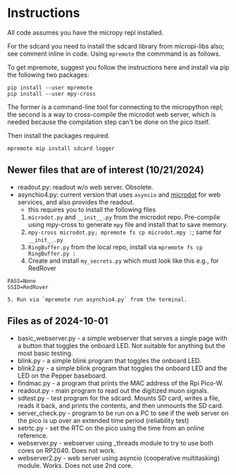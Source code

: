 # Instructions

All code assumes you have the micropy repl installed.

For the sdcard you need to install the sdcard library from micropi-libs also; see comment inline in code. Using `mpremote` the commmand is as follows.

To get mpremote, suggest you follow the instructions here and install via pip the following two packages:
```
pip install --user mpremote
pip install --user mpy-cross
```
The former is a command-line tool for connecting to the micropython repl; the second is a way to cross-compile the microdot web server, which is needed because the compilation step can't be done on the pico itself.

Then install the packages required.
```shell
mpremote mip install sdcard logger 
```

## Newer files that are of interest (10/21/2024)
- readout.py: readout w/o web server. Obsolete.
- asynchio4.py: current version that uses `asyncio` and [microdot](https://microdot.readthedocs.io/en/latest) for web services, and also provides the readout.
    - this requires you to install the following files
    1. `microdot.py` and `__init__.py` from the microdot repo. Pre-compile using mpy-cross to generate `mpy` file and install that to save memory.
    2. `mpy-cross microdot.py; mpremote fs cp microdot.mpy :`; same for `__init__.py`
    3. `RingBuffer.py` from the local repo, install via `mpremote fs cp RingBuffer.py :`
    4. Create and install `my_secrets.py` which must look like this e.g., for RedRover
```
PASS=None
SSID=RedRover
```

    5. Run via `mpremote run asynchio4.py` from the terminal.


## Files as of 2024-10-01

- basic_webserver.py - a simple webserver that serves a single page with a button that toggles the onboard LED. Not suitable for anything but the most basic testing.
- blink.py - a simple blink program that toggles the onboard LED.
- blink2.py - a simple blink program that toggles the onboard LED and the LED on the Pepper baseboard.
- findmac.py - a program that prints the MAC address of the Rpi Pico-W.
- readout.py - main program to read out the digitized muon signals.
- sdtest.py - test program for the sdcard. Mounts SD card, writes a file, reads it back, and prints the contents, and then unmounts the SD card.
- server_check.py - program to be run on a PC to see if the web server on the pico is up over an extended time period (reliability test)
- setrtc.py - set the RTC on the pico using the time from an online reference.
- webserver.py - webserver using _threads module to try to use both cores on RP2040. Does not work.
- webserver2.py - web server using asyncio (cooperative multitasking) module. Works. Does not use 2nd core.
